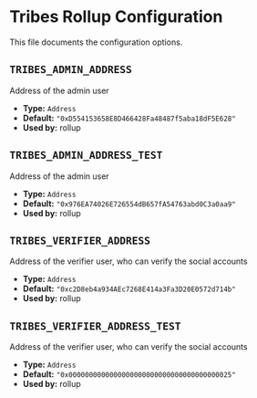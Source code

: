<!--
File generated by internal/config/generate.
DO NOT EDIT.
-->

<!-- markdownlint-disable line_length -->
# Tribes Rollup Configuration

This file documents the configuration options.

<!-- markdownlint-disable MD012 -->

## `TRIBES_ADMIN_ADDRESS`

Address of the admin user

* **Type:** `Address`
* **Default:** `"0xD554153658E8D466428Fa48487f5aba18dF5E628"`
* **Used by:** rollup

## `TRIBES_ADMIN_ADDRESS_TEST`

Address of the admin user

* **Type:** `Address`
* **Default:** `"0x976EA74026E726554dB657fA54763abd0C3a0aa9"`
* **Used by:** rollup

## `TRIBES_VERIFIER_ADDRESS`

Address of the verifier user, who can verify the social accounts

* **Type:** `Address`
* **Default:** `"0xc2D8eb4a934AEc7268E414a3Fa3D20E0572d714b"`
* **Used by:** rollup

## `TRIBES_VERIFIER_ADDRESS_TEST`

Address of the verifier user, who can verify the social accounts

* **Type:** `Address`
* **Default:** `"0x0000000000000000000000000000000000000025"`
* **Used by:** rollup
